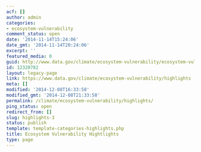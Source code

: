 ```yaml
---
acf: []
author: admin
categories:
- ecosystem-vulnerability
comment_status: open
date: '2014-11-14T15:24:06'
date_gmt: '2014-11-14T20:24:06'
excerpt: ''
featured_media: 0
guid: http://www.data.gov/climate/ecosystem-vulnerability/ecosystem-vulnerability-hightlights/
id: 12320782
layout: legacy-page
link: https://www.data.gov/climate/ecosystem-vulnerability/highlights
meta: []
modified: '2014-12-08T16:33:58'
modified_gmt: '2014-12-08T21:33:58'
permalink: /climate/ecosystem-vulnerability/highlights/
ping_status: open
redirect_from: []
slug: highlights-3
status: publish
template: template-categories-highlights.php
title: Ecosystem Vulnerability Hightlights
type: page
---
```


